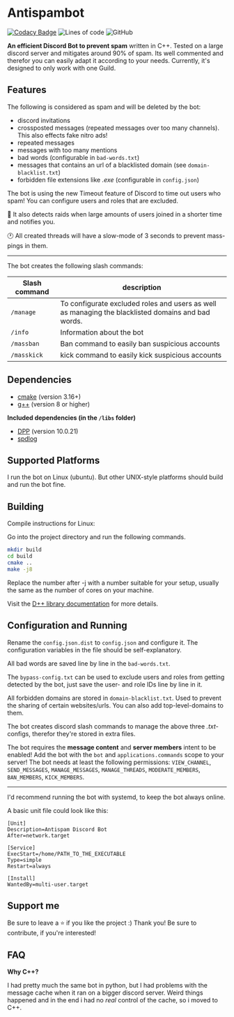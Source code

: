 # Antispambot

[![Codacy Badge](https://app.codacy.com/project/badge/Grade/9804970630774ee6b62a900404df2c04)](https://www.codacy.com/gh/Commandserver/Antispambot/dashboard?utm_source=github.com&amp;utm_medium=referral&amp;utm_content=Commandserver/Antispambot&amp;utm_campaign=Badge_Grade)
![Lines of code](https://img.shields.io/tokei/lines/github/Commandserver/Antispambot) 
![GitHub](https://img.shields.io/github/license/Commandserver/Antispambot) 

**An efficient Discord Bot to prevent spam** written in C++. Tested on a large discord server and mitigates around 90% of spam. Its well commented and therefor you can easily adapt it according to your needs. Currently, it's designed to only work with one Guild.

## Features

The following is considered as spam and will be deleted by the bot:
* discord invitations
* crossposted messages (repeated messages over too many channels). This also effects fake nitro ads!
* repeated messages
* messages with too many mentions
* bad words (configurable in `bad-words.txt`)
* messages that contains an url of a blacklisted domain (see `domain-blacklist.txt`)
* forbidden file extensions like _.exe_ (configurable in `config.json`)

The bot is using the new Timeout feature of Discord to time out users who spam!
You can configure users and roles that are excluded.

🤖 It also detects raids when large amounts of users joined in a shorter time and notifies you.

🕐 All created threads will have a slow-mode of 3 seconds to prevent mass-pings in them.

<hr>

The bot creates the following slash commands:

| Slash command | description                                                                                        |
|---------------|----------------------------------------------------------------------------------------------------|
| `/manage`     | To configurate excluded roles and users as well as managing the blacklisted domains and bad words. |
| `/info`       | Information about the bot                                                                          |
| `/massban`    | Ban command to easily ban suspicious accounts                                                      |
| `/masskick`   | kick command to easily kick suspicious accounts                                                    |

## Dependencies

* [cmake](https://cmake.org/) (version 3.16+)
* [g++](https://gcc.gnu.org) (version 8 or higher)

**Included dependencies (in the `/libs` folder)**

* [DPP](https://github.com/brainboxdotcc/DPP) (version 10.0.21)
* [spdlog](https://github.com/gabime/spdlog)

## Supported Platforms

I run the bot on Linux (ubuntu). But other UNIX-style platforms should build and run the bot fine.

## Building

Compile instructions for Linux:

Go into the project directory and run the following commands.

```bash
mkdir build
cd build
cmake ..
make -j8
```

Replace the number after -j with a number suitable for your setup, usually the same as the number of cores on your machine.

Visit the [D++ library documentation](https://dpp.dev/) for more details.

## Configuration and Running

Rename the `config.json.dist` to `config.json` and configure it. The configuration variables in the file should be self-explanatory.

All bad words are saved line by line in the `bad-words.txt`.

The `bypass-config.txt` can be used to exclude users and roles from getting detected by the bot, just save the user- and role IDs line by line in it.

All forbidden domains are stored in `domain-blacklist.txt`. Used to prevent the sharing of certain websites/urls. You can also add top-level-domains to them.

The bot creates discord slash commands to manage the above three _.txt_-configs, therefor they're stored in extra files.

The bot requires the **message content** and **server members** intent to be enabled!
Add the bot with the `bot` and `applications.commands` scope to your server!
The bot needs at least the following permissions: `VIEW_CHANNEL`, `SEND_MESSAGES`, `MANAGE_MESSAGES`, `MANAGE_THREADS`, `MODERATE_MEMBERS`, `BAN_MEMBERS`, `KICK_MEMBERS`.

<hr>

I'd recommend running the bot with systemd, to keep the bot always online.

A basic unit file could look like this:

```unit file (systemd)
[Unit]
Description=Antispam Discord Bot
After=network.target

[Service]
ExecStart=/home/PATH_TO_THE_EXECUTABLE
Type=simple
Restart=always

[Install]
WantedBy=multi-user.target
```

## Support me

Be sure to leave a ⭐️ if you like the project :) Thank you! Be sure to contribute, if you're interested!

## FAQ

**Why C++?**

I had pretty much the same bot in python, but I had problems with the message cache when it ran on a bigger discord server. Weird things happened and in the end i had no _real_ control of the cache, so i moved to C++.
